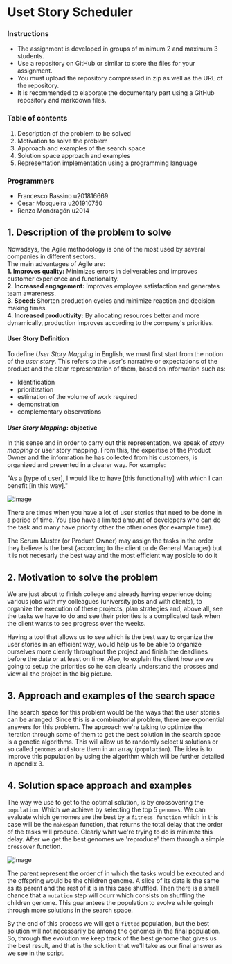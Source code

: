 # Uset Story Scheduler  
  
### Instructions  
- The assignment is developed in groups of minimum 2 and maximum 3 students.  
- Use a repository on GitHub or similar to store the files for your assignment.  
- You must upload the repository compressed in zip as well as the URL of the repository.  
- It is recommended to elaborate the documentary part using a GitHub repository and markdown files.  
  
### Table of contents  
1. Description of the problem to be solved  
2. Motivation to solve the problem  
3. Approach and examples of the search space
4. Solution space approach and examples  
5. Representation implementation using a programming language  

### Programmers
- Francesco Bassino u201816669
- Cesar Mosqueira u201910750
- Renzo Mondragón u2014


## 1. Description of the problem to solve
Nowadays, the Agile methodology is one of the most used by several companies in different sectors.  
The main advantages of Agile are:  
**1. Improves quality:** Minimizes errors in deliverables and improves customer experience and functionality.  
**2. Increased engagement:** Improves employee satisfaction and generates team awareness.  
**3. Speed:** Shorten production cycles and minimize reaction and decision making times.  
**4. Increased productivity:** By allocating resources better and more dynamically, production improves according to the company's priorities.  

#### User Story Definition  
  
To define _User Story Mapping_ in English, we must first start from the notion of the _user story_. This refers to the user's narrative or expectations of the product and the clear representation of them, based on information such as:  
  
- Identification 
- prioritization
- estimation of the volume of work required 
- demonstration
- complementary observations
  
#### _User Story Mapping_: objective  
  
In this sense and in order to carry out this representation, we speak of _story mapping_ or user story mapping. From this, the expertise of the Product Owner and the information he has collected from his customers, is organized and presented in a clearer way. For example:  

"As a [type of user], I would like to have [this functionality] with which I can benefit [in this way]."

![image](https://user-images.githubusercontent.com/54272736/194406376-46012a63-b69a-47b3-9ac3-c33bdfebfe29.png)

There are times when you have a lot of user stories that need to be done in a period of time. You also have a limited amount of developers who can do the task and many have priority other the other ones (for example time).

The Scrum Muster (or Product Owner) may assign the tasks in the order they believe is the best (according to the client or de General Manager) but it is not necesarly the best way and the most efficient way posible to do it


## 2. Motivation to solve the problem  
We are just about to finish college and already having experience doing various jobs with my colleagues (university jobs and with clients), to organize the execution of these projects, plan strategies and, above all, see the tasks we have to do and see their priorities is a complicated task when the client wants to see progress over the weeks. 

Having a tool that allows us to see which is the best way to organize the user stories in an efficient way, would help us to be able to organize ourselves more clearly throughout the project and finish the deadlines before the date or at least on time.  Also, to explain the client how are we going to setup the priorities so he can clearly understand the prosses and view all the project in the big picture.


## 3. Approach and examples of the search space
The search space for this problem would be the ways that the user stories can be aranged. Since this is a combinatorial problem, there are exponential answers for this problem. The approach we're taking to optimize the iteration through some of them to get the best solution in the search space is a genetic algorithms. This will allow us to randomly select `N` solutions or so called `genomes` and store them in an array (`population`). The idea is to improve this population by using the algorithm which will be further detailed in apendix 3.

## 4. Solution space approach and examples
The way we use to get to the optimal solution, is by crossovering the `population`. Which we achieve by selecting the top 5 `genomes`. We can evaluate which gemomes are the best by a `fitness function` which in this case will be the `makespan` function, that returns the total delay that the order of the tasks will produce. Clearly what we're trying to do is minimze this delay. After we get the best genomes we 'reproduce' them through a simple `crossover` function.

![image](https://user-images.githubusercontent.com/48858334/194409919-b1136f4f-7ba2-4be3-af85-52ee6ba08c22.png)

The parent represent the order of in which the tasks would be executed and the offspring would be the children genome. A slice of its data is the same as its parent and the rest of it is in this case shuffled. Then there is a small chance that a `mutation` step will ocurr which consists on shuffling the children genome. This guarantees the population to evolve while goingh through more solutions in the search space. 

By the end of this process we will get a `fitted` population, but the best solution will not necessarily be among the genomes in the final population. So, through the evolution we keep track of the best genome that gives us the best result, and that is the solution that we'll take as our final answer as we see in the [script](https://github.com/Cesarmosqueira/schedule-user-stories/blob/master/main.py).


